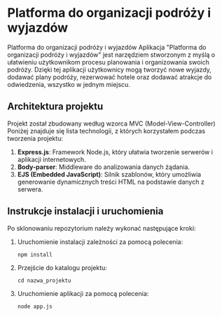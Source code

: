 # Platforma do organizacji podróży i wyjazdów

Platforma do organizacji podróży i wyjazdów Aplikacja "Platforma do organizacji podróży i wyjazdów" jest narzędziem stworzonym z myślą o ułatwieniu użytkownikom procesu planowania i organizowania swoich podróży. Dzięki tej aplikacji użytkownicy mogą tworzyć nowe wyjazdy, dodawać plany podróży, rezerwować hotele oraz dodawać atrakcje do odwiedzenia, wszystko w jednym miejscu.

## Architektura projektu

Projekt został zbudowany według wzorca MVC (Model-View-Controller) Poniżej znajduje się lista technologii, z których korzystałem podczas tworzenia projektu:

1. **Express.js**: Framework Node.js, który ułatwia tworzenie serwerów i aplikacji internetowych.
2. **Body-parser**: Middleware do analizowania danych żądania.
3. **EJS (Embedded JavaScript)**: Silnik szablonów, który umożliwia generowanie dynamicznych treści HTML na podstawie danych z serwera.

## Instrukcje instalacji i uruchomienia

Po sklonowaniu repozytorium należy wykonać następujące kroki:

1. Uruchomienie instalacji zależności za pomocą polecenia:
    ```
    npm install
    ```

2. Przejście do katalogu projektu:
    ```
    cd nazwa_projektu
    ```

3. Uruchomienie aplikacji za pomocą polecenia:
    ```
    node app.js
    ```
